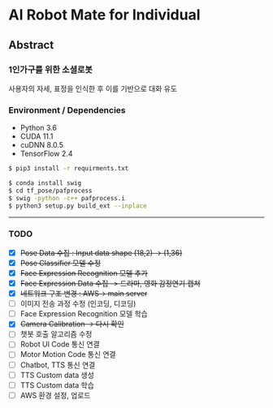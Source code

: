 # AI Robot Mate for Individual

## Abstract

### 1인가구를 위한 소셜로봇

사용자의 자세, 표정을 인식한 후 이를 기반으로 대화 유도

### Environment / Dependencies

- Python 3.6
- CUDA 11.1
- cuDNN 8.0.5
- TensorFlow 2.4

```bash
$ pip3 install -r requirments.txt
```
```bash
$ conda install swig
$ cd tf_pose/pafprocess
$ swig -python -c++ pafprocess.i
$ python3 setup.py build_ext --inplace
```

---
### TODO
- [x] ~~Pose Data 수집 : Input data shape (18,2) -> (1,36)~~
- [x] ~~Pose Classifier 모델 수정~~
- [x] ~~Face Expression Recognition 모델 추가~~
- [x] ~~Face Expression Data 수집 -> 드라마, 영화 감정연기 캡쳐~~
- [x] ~~네트워크 구조 변경 : AWS-> main server~~
- [ ] 이미지 전송 과정 수정 (인코딩, 디코딩)
- [ ] Face Expression Recognition 모델 학습
- [x] ~~Camera Calibration -> 다시 확인~~
- [ ] 챗봇 호출 알고리즘 수정
- [ ] Robot UI Code 통신 연결
- [ ] Motor Motion Code 통신 연결
- [ ] Chatbot, TTS 통신 연결
- [ ] TTS Custom data 생성
- [ ] TTS Custom data 학습
- [ ] AWS 환경 설정, 업로드